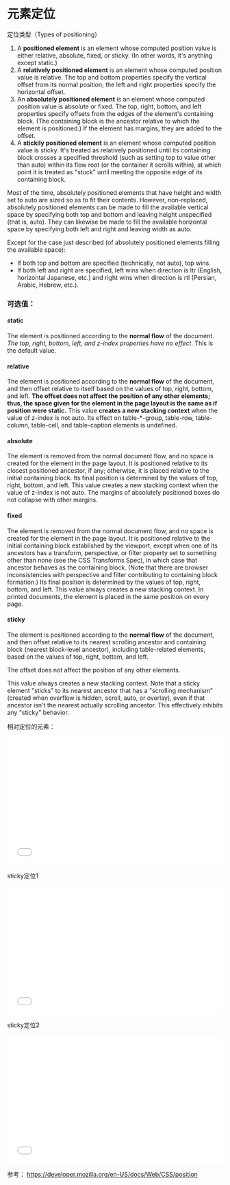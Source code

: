 # 元素定位

定位类型（Types of positioning）
1. A **positioned element** is an element whose computed position value is either relative, absolute, fixed, or sticky. (In other words, it's anything except static.)
2. A **relatively positioned element** is an element whose computed position value is relative. The top and bottom properties specify the vertical offset from its normal position; the left and right properties specify the horizontal offset.
3. An **absolutely positioned element** is an element whose computed position value is absolute or fixed. The top, right, bottom, and left properties specify offsets from the edges of the element's containing block. (The containing block is the ancestor relative to which the element is positioned.) If the element has margins, they are added to the offset.
4. A **stickily positioned element** is an element whose computed position value is sticky. It's treated as relatively positioned until its containing block crosses a specified threshold (such as setting top to value other than auto) within its flow root (or the container it scrolls within), at which point it is treated as "stuck" until meeting the opposite edge of its containing block.

Most of the time, absolutely positioned elements that have height and width set to auto are sized so as to fit their contents. However, non-replaced, absolutely positioned elements can be made to fill the available vertical space by specifying both top and bottom and leaving height unspecified (that is, auto). They can likewise be made to fill the available horizontal space by specifying both left and right and leaving width as auto.

Except for the case just described (of absolutely positioned elements filling the available space):

- If both top and bottom are specified (technically, not auto), top wins.
- If both left and right are specified, left wins when direction is ltr (English, horizontal Japanese, etc.) and right wins when direction is rtl (Persian, Arabic, Hebrew, etc.).


### 可选值：

#### static
The element is positioned according to the **normal flow** of the document.
*The top, right, bottom, left, and z-index properties have no effect*.
This is the default value.

#### relative
The element is positioned according to the **normal flow** of the document, and then offset relative to itself based on the values of top, right, bottom, and left.
**The offset does not affect the position of any other elements; thus, the space given for the element in the page layout is the same as if position were static.**
This value **creates a new stacking context** when the value of z-index is not auto. Its effect on table-\*-group, table-row, table-column, table-cell, and table-caption elements is undefined.

#### absolute
The element is removed from the normal document flow, and no space is created for the element in the page layout.
It is positioned relative to its closest positioned ancestor, if any; otherwise, it is placed relative to the initial containing block. Its final position is determined by the values of top, right, bottom, and left.
This value creates a new stacking context when the value of z-index is not auto. The margins of absolutely positioned boxes do not collapse with other margins.

#### fixed
The element is removed from the normal document flow, and no space is created for the element in the page layout.
It is positioned relative to the initial containing block established by the viewport, except when one of its ancestors has a transform, perspective, or filter property set to something other than none (see the CSS Transforms Spec), in which case that ancestor behaves as the containing block. (Note that there are browser inconsistencies with perspective and filter contributing to containing block formation.) Its final position is determined by the values of top, right, bottom, and left.
This value always creates a new stacking context. In printed documents, the element is placed in the same position on every page.

#### sticky
The element is positioned according to the **normal flow** of the document, and then offset relative to its nearest scrolling ancestor and containing block (nearest block-level ancestor), including table-related elements, based on the values of top, right, bottom, and left.

The offset does not affect the position of any other elements.

This value always creates a new stacking context. Note that a sticky element "sticks" to its nearest ancestor that has a "scrolling mechanism" (created when overflow is hidden, scroll, auto, or overlay), even if that ancestor isn't the nearest actually scrolling ancestor. This effectively inhibits any "sticky" behavior.



相对定位的元素：

<iframe width="100%" height="300" src="//jsfiddle.net/stonebreaker/t0nv3mkr/3/embedded/result,css,html/" allowfullscreen="allowfullscreen" allowpaymentrequest frameborder="0"></iframe>

sticky定位1
<iframe width="100%" height="300" src="//jsfiddle.net/stonebreaker/np985r73/17/embedded/result,html,css/" allowfullscreen="allowfullscreen" allowpaymentrequest frameborder="0"></iframe>

sticky定位2
<iframe width="100%" height="300" src="//jsfiddle.net/stonebreaker/g946vjsb/10/embedded/result,html,css/" allowfullscreen="allowfullscreen" allowpaymentrequest frameborder="0"></iframe>

参考：
https://developer.mozilla.org/en-US/docs/Web/CSS/position
